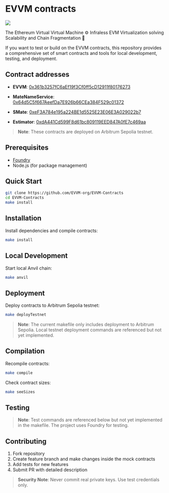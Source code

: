 # EVVM contracts

![](https://github.com/user-attachments/assets/08d995ee-7512-42e4-a26c-0d62d2e8e0bf)


The Ethereum Virtual Virtual Machine ⚙️ Infraless EVM Virtualization solving Scalability and Chain Fragmentation 🔧

If you want to test or build on the EVVM contracts, this repository provides a comprehensive set of smart contracts and tools for local development, testing, and deployment.

## Contract addresses

- **EVVM**: [0x361b3257fC6aEf19f3Cf0ff5cD12911f80176273](https://sepolia.arbiscan.io/address/0x361b3257fc6aef19f3cf0ff5cd12911f80176273#code)

- **MateNameService**: [0x64d5C5f667AeefDa7E926b66CEa384F529c01372](https://sepolia.arbiscan.io/address/0x64d5c5f667aeefda7e926b66cea384f529c01372#code)

- **SMate**: [0xeF3A784e195a224BE1d5525E23E06E3A029022b7](https://sepolia.arbiscan.io/address/0xef3a784e195a224be1d5525e23e06e3a029022b7#code)

- **Estimator**: [0xdA441Cd599F8d61bc809119EED847A0fE7c469aa](https://sepolia.arbiscan.io/address/0xda441cd599f8d61bc809119eed847a0fe7c469aa#code)

> **Note**: These contracts are deployed on Arbitrum Sepolia testnet.



## Prerequisites

- [Foundry](https://getfoundry.sh/)
- Node.js (for package management)

## Quick Start

```bash
git clone https://github.com/EVVM-org/EVVM-Contracts
cd EVVM-Contracts
make install
```

## Installation

Install dependencies and compile contracts:
```bash
make install
```

## Local Development

Start local Anvil chain:
```bash
make anvil
```

## Deployment

Deploy contracts to Arbitrum Sepolia testnet:
```bash
make deployTestnet
```

> **Note**: The current makefile only includes deployment to Arbitrum Sepolia. Local testnet deployment commands are referenced but not yet implemented.

## Compilation

Recompile contracts:
```bash
make compile
```

Check contract sizes:
```bash
make seeSizes
```

## Testing

> **Note**: Test commands are referenced below but not yet implemented in the makefile. The project uses Foundry for testing.

<!-- 
Future test commands to be implemented:
```bash
# Unit tests for EVVM contracts
make unitTestCorrectEvvm
make unitTestRevertEvvm

# Unit tests for SMate contracts  
make unitTestCorrectSMate
make unitTestRevertSMate

# Unit tests for MateNameService
make unitTestCorrectMateNameService
make unitTestRevertMateNameService

# Fuzz tests
make fuzzTestEvvmPayMultiple
make fuzzTestMnsOffers
make fuzzTestSMateGoldenStaking

# Static analysis
make staticAnalysis  # Will generate reportWake.txt
```
-->

## Contributing

1. Fork repository
2. Create feature branch and make changes inside the mock contracts
3. Add tests for new features
4. Submit PR with detailed description

> **Security Note**: Never commit real private keys. Use test credentials only.

